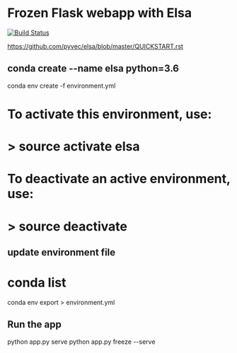 # Frozen Flask webapp with Elsa

[![Build Status](https://travis-ci.org/Patechoc/test_Elsa_0001.svg?branch=master)](https://travis-ci.org/Patechoc/test_Elsa_0001)

https://github.com/pyvec/elsa/blob/master/QUICKSTART.rst

## conda create --name elsa python=3.6
conda env create -f environment.yml


# To activate this environment, use:
# > source activate elsa
#
# To deactivate an active environment, use:
# > source deactivate



## update environment file
# conda list
conda env export > environment.yml

## Run the app
python app.py serve
python app.py freeze --serve
